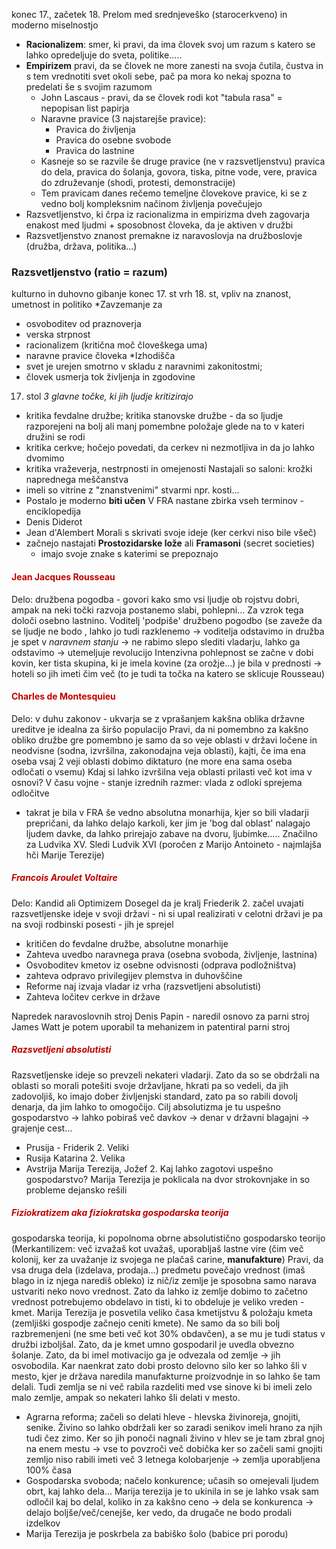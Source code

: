 konec 17., začetek 18.
Prelom med srednjeveško (starocerkveno) in moderno miselnostjo
-  **Racionalizem**: smer, ki pravi, da ima človek svoj um razum s katero se lahko opredeljuje do sveta, politike..... 
- **Empirizem** pravi, da se človek ne more zanesti na svoja čutila, čustva in s tem vrednotiti svet okoli sebe, pač pa mora ko nekaj spozna to predelati še s svojim razumom
	- John Lascaus - pravi, da se človek rodi kot "tabula rasa" = nepopisan list papirja
	- Naravne pravice (3 najstarejše pravice):
		- Pravica do življenja
		- Pravica do osebne svobode
		- Pravica do lastnine
	- Kasneje so se razvile še druge pravice (ne v razsvetljenstvu) pravica do dela, pravica do šolanja, govora, tiska, pitne vode, vere, pravica do združevanje (shodi, protesti, demonstracije)
	- Tem pravicam danes rečemo temeljne človekove pravice, ki se z vedno bolj kompleksnim načinom življenja povečujejo
- Razsvetljenstvo, ki črpa iz racionalizma in empirizma dveh zagovarja enakost med ljudmi + sposobnost človeka, da je aktiven v družbi
- Razsvetljenstvo znanost premakne iz naravoslovja na družboslovje (družba, država, politika...)
### Razsvetljenstvo (ratio = razum)
kulturno in duhovno gibanje konec 17. st vrh 18. st, vpliv na znanost, umetnost in politiko
*Zavzemanje za
- osvoboditev od praznoverja
- verska strpnost
- racionalizem (kritična moč človeškega uma)
- naravne pravice človeka
*Izhodišča 
 - svet je urejen smotrno v skladu z naravnimi zakonitostmi;
 - človek usmerja tok življenja in zgodovine
17. stol
*3 glavne točke, ki jih ljudje kritizirajo*
- kritika fevdalne družbe; kritika stanovske družbe - da so ljudje razporejeni na bolj ali manj pomembne položaje glede na to v kateri družini se rodi
- kritika cerkve; hočejo povedati, da cerkev ni nezmotljiva in da jo lahko dvomimo
- kritika vraževerja, nestrpnosti in omejenosti
Nastajali so saloni: krožki naprednega meščanstva
- imeli so vitrine z "znanstvenimi" stvarmi npr. kosti...
- Postalo je moderno **biti učen**
V FRA nastane zbirka vseh terminov - enciklopedija
- Denis Diderot
- Jean d'Alembert
Morali s skrivati svoje ideje (ker cerkvi niso bile všeč)
- začnejo nastajati **Prostozidarske lože** ali **Framasoni** (secret societies)
	- imajo svoje znake s katerimi se prepoznajo
#### <font color="#c00000">Jean Jacques Rousseau</font>
Delo: družbena pogodba - govori kako smo vsi ljudje ob rojstvu dobri, ampak na neki točki razvoja postanemo slabi, pohlepni... Za vzrok tega določi osebno lastnino.
Voditelj 'podpiše' družbeno pogodbo (se zaveže da se ljudje ne bodo , lahko jo tudi razklenemo -> voditelja odstavimo in družba je spet v *naravnem stanju* -> ne rabimo slepo slediti vladarju, lahko ga odstavimo -> utemeljuje revolucijo
Intenzivna pohlepnost se začne v dobi kovin, ker tista skupina, ki je imela kovine (za orožje...) je bila v prednosti -> hoteli so jih imeti čim več (to je tudi ta točka na katero se sklicuje Rousseau)


#### <font color="#c00000">Charles de Montesquieu</font>
Delo: v duhu zakonov - ukvarja se z vprašanjem kakšna oblika državne ureditve je idealna za širšo populacijo
Pravi, da ni pomembno za kakšno obliko družbe gre pomembno je samo da so veje oblasti v državi ločene in neodvisne (sodna, izvršilna, zakonodajna veja oblasti), kajti, če ima ena oseba vsaj 2 veji oblasti dobimo diktaturo (ne more ena sama oseba odločati o vsemu)
Kdaj si lahko izvršilna veja oblasti prilasti več kot ima v osnovi? V času vojne - stanje izrednih razmer: vlada z odloki sprejema odločitve
- takrat je bila v FRA še vedno absolutna monarhija, kjer so bili vladarji prepričani, da lahko delajo karkoli, ker jim je 'bog dal oblast' nalagajo ljudem davke, da lahko prirejajo zabave na dvoru, ljubimke..... Značilno za Ludvika XV. Sledi Ludvik XVI (poročen z Marijo Antoineto - najmlajša hči Marije Terezije)

##### <font color="#c00000">Francois Aroulet Voltaire</font>
Delo: Kandid ali Optimizem
Dosegel da je kralj Friederik 2. začel uvajati razsvetljenske ideje v svoji državi - ni si upal realizirati v celotni državi je pa na svoji rodbinski posesti - jih je sprejel
- kritičen do fevdalne družbe, absolutne monarhije
- Zahteva uvedbo naravnega prava (osebna svoboda, življenje, lastnina)
- Osvoboditev kmetov iz osebne odvisnosti (odprava podložništva)
- zahteva odpravo privilegijev plemstva in duhovščine
- Reforme naj izvaja vladar iz vrha (razsvetljeni absolutisti)
- Zahteva ločitev cerkve in države

Napredek naravoslovnih stroj
Denis Papin - naredil osnovo za parni stroj
James Watt je potem uporabil ta mehanizem in patentiral parni stroj

##### <font color="#c00000">Razsvetljeni absolutisti</font>
Razsvetljenske ideje so prevzeli nekateri vladarji. Zato da so se obdržali na oblasti so morali potešiti svoje državljane, hkrati pa so vedeli, da jih zadovoljiš, ko imajo dober življenjski standard, zato pa so rabili dovolj denarja, da jim lahko to omogočijo. Cilj absolutizma je tu uspešno gospodarstvo $\rightarrow$ lahko pobiraš več davkov $\rightarrow$ denar v državni blagajni $\rightarrow$ grajenje cest...
- Prusija - Friderik 2. Veliki
- Rusija Katarina 2. Velika
- Avstrija Marija Terezija, Jožef 2.
Kaj lahko zagotovi uspešno gospodarstvo? Marija Terezija je poklicala na dvor strokovnjake in so probleme dejansko rešili
##### <font color="#c00000">Fiziokratizem aka fiziokratska gospodarska teorija</font>
gospodarska teorija, ki popolnoma obrne absolutistično gospodarsko teorijo (Merkantilizem: več izvažaš kot uvažaš, uporabljaš lastne vire (čim več kolonij, ker za uvažanje iz svojega ne plačaš carine, **manufakture**)
Pravi, da vsa druga dela (izdelava, prodaja...) predmetu povečajo vrednost (imaš blago in iz njega narediš obleko) iz nič/iz zemlje je sposobna samo narava ustvariti neko novo vrednost. Zato da lahko iz zemlje dobimo to začetno vrednost potrebujemo obdelavo in tisti, ki to obdeluje je veliko vreden - kmet. Marija Terezija je posvetila veliko časa kmetijstvu & položaju kmeta (zemljiški gospodje začnejo ceniti kmete). Ne samo da so bili bolj razbremenjeni (ne sme beti več kot 30% obdavčen), a se mu je tudi status v družbi izboljšal. Zato, da je kmet umno gospodaril je uvedla obvezno šolanje. Zato, da bi imel motivacijo ga je odvezala od zemlje $\rightarrow$ jih osvobodila. Kar naenkrat zato dobi prosto delovno silo ker so lahko šli v mesto, kjer je država naredila manufakturne proizvodnje in so lahko še tam delali. Tudi zemlja se ni več rabila razdeliti med vse sinove ki bi imeli zelo malo zemlje, ampak so nekateri lahko šli delati v mesto.
-  Agrarna reforma; začeli so delati hleve - hlevska živinoreja, gnojiti, senike. Živino so lahko obdržali ker so zaradi senikov imeli hrano za njih tudi čez zimo. Ker so jih ponoči nagnali živino v hlev se je tam zbral gnoj na enem mestu $\rightarrow$ vse to povzroči več dobička ker so začeli sami gnojiti zemljo niso rabili imeti več 3 letnega kolobarjenje $\rightarrow$ zemlja uporabljena 100% časa
- Gospodarska svoboda; načelo konkurence; učasih so omejevali ljudem obrt, kaj lahko dela... Marija terezija je to ukinila in se je lahko vsak sam odločil kaj bo delal, koliko in za kakšno ceno $\rightarrow$ dela se konkurenca $\rightarrow$ delajo boljše/več/cenejše, ker vedo, da drugače ne bodo prodali izdelkov
- Marija Terezija je poskrbela za babiško šolo (babice pri porodu)